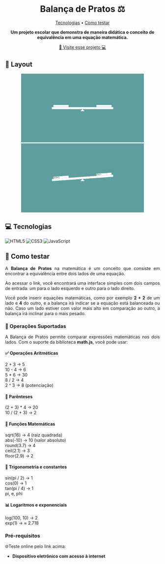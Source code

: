 <h1 align="center" style="font-weight: bold;">Balança de Pratos ⚖️</h1>

<p align="center">
 <a href="#tecnologias">Tecnologias</a> • 
 <a href="#started">Como testar</a>
</p>

<p align="center">
    <b>Um projeto escolar que demonstra de maneira didática o conceito de equivalência em uma equação matemática.</b>
</p>

<p align="center">
     <a href="https://adler-pereira.github.io/balanca-de-pratos/" target="_blank">📱 Visite esse projeto 💻</a>
</p>

<h2 id="layout">🎨 Layout</h2>

<p align="center">
    <img src="images/example1.png" alt="Image Example" width="400px">
    <img src="images/example2.png" alt="Image Example" width="400px">
</p>

<h2 id="tecnologias">💻 Tecnologias</h2>

![HTML5](https://img.shields.io/badge/html5-%23E34F26.svg?style=for-the-badge&logo=html5&logoColor=white)
![CSS3](https://img.shields.io/badge/css3-%231572B6.svg?style=for-the-badge&logo=css3&logoColor=white)
![JavaScript](https://img.shields.io/badge/javascript-%23323330.svg?style=for-the-badge&logo=javascript&logoColor=%23F7DF1E)

<h2 id="started">🚀 Como testar</h2>
<p align="justify">A <b>Balança de Pratos</b> na matemática é um conceito que consiste em encontrar a equivalência entre dois lados de uma equação.</p>
<p align="justify">Ao acessar o link, você encontrará uma interface simples com dois campos de entrada: um para o lado esquerdo e outro para o lado direito.</p>
<p align="justify">Você pode inserir equações matemáticas, como por exemplo <b>2 + 2</b> de um lado e <b>4</b> do outro, e a balança irá indicar se a equação está balanceada ou não. Caso um lado estiver com valor mais alto em comparação ao outro, a balança irá inclinar para o mais pesado.</p>

<h3>🧮 Operações Suportadas</h3>
<p align="justify">A Balança de Pratos permite comparar expressões matemáticas nos dois lados. Com o suporte da biblioteca <b>math.js</b>, você pode usar:</p>

<h4>✅ Operações Aritméticas</h4>

2 + 3 → 5
<br>
10 - 4 → 6
<br>
5 * 6 → 30
<br>
8 / 2 → 4
<br>
2 ^ 3 → 8 (potenciação)

<h4>🔁 Parênteses</h4>

(2 + 3) * 4 → 20
<br>
10 / (2 + 3) → 2

<h4>🧠 Funções Matemáticas</h4>

sqrt(16) → 4 (raiz quadrada)
<br>
abs(-10) → 10 (valor absoluto)
<br>
round(3.7) → 4
<br>
ceil(2.1) → 3
<br>
floor(2.9) → 2

<h4>📐 Trigonometria e constantes</h4>

sin(pi / 2) → 1
<br>
cos(0) → 1
<br>
tan(pi / 4) → 1
<br>
pi, e, phi

<h4>📊 Logaritmos e exponenciais</h4>

log(100, 10) → 2
<br>
exp(1) → ≈ 2.718

<h3>Pré-requisitos</h3>
🌐Teste online pelo link acima:
<br><b>

- Dispositivo eletrônico com acesso à internet
</b>
